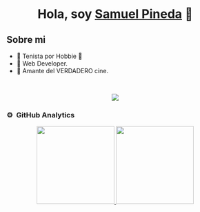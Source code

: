 <div align="center">
<h1 align="center">Hola, soy <a href="https://github.com/samMANAGEMENT">Samuel Pineda</a> 👋</h1>
</div>

## Sobre mi

- 🥎 Tenista por Hobbie 🥎 
- 📲 Web Developer.
- 🎥 Amante del VERDADERO cine.
<br>

<p align="center">
  <a href="https://skillicons.dev">
    <img src="https://skillicons.dev/icons?i=php,laravel,postgres,express,figma,github,java,nginx,nodejs,mysql,nextjs,nodejs,postman,vue,react,angular,tailwind,vuetify,ts,js&perline=14" />
  </a>
</p>

### ⚙️ &nbsp;GitHub Analytics

<p align="center">
  <a href="https://github.com/samMANAGEMENT">
    <img height="180em" src="https://github-readme-stats-sigma-five.vercel.app/api?username=samMANAGEMENT&show_icons=true&theme=algolia&include_all_commits=true&count_private=true"/>
    <img height="180em" src="https://github-readme-stats-sigma-five.vercel.app/api/top-langs/?username=samMANAGEMENT&layout=compact&langs_count=8&theme=algolia&count_private=true"/>
  </a>
</p>
